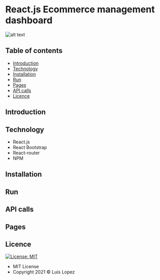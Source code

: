 # React.js Ecommerce management dashboard

![alt text](https://news.america-digital.com/wp-content/uploads/2021/04/El-boom-del-eCommerce-tendencias-para-el-2021.jpg)

## Table of contents

* [Introduction](#introduction)
* [Technology](#technology)
* [Installation](#installation)
* [Run](#run)
* [Pages](#endpoints)
* [API calls](#api-calls)
* [Licence](#licence)


## Introduction

## Technology

* React.js
* React Bootstrap
* React-router
* NPM

## Installation

## Run

## API calls

## Pages

## Licence
 [![License: MIT](https://img.shields.io/badge/License-MIT-yellow.svg)](https://opensource.org/licenses/MIT)

* MIT License
* Copyright 2021 © Luis Lopez